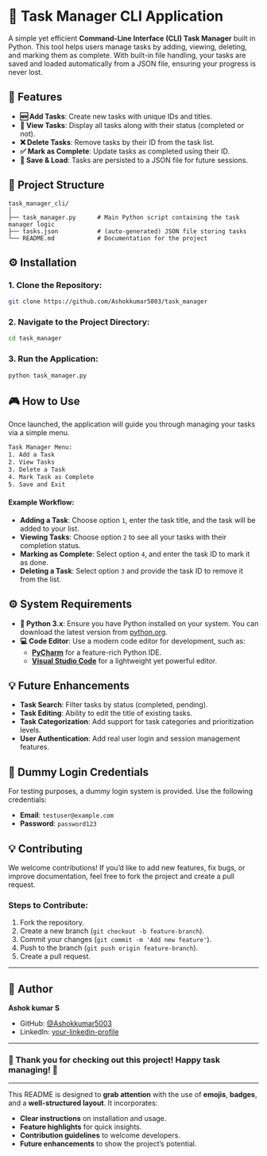 # 📝 Task Manager CLI Application

A simple yet efficient **Command-Line Interface (CLI) Task Manager** built in Python. This tool helps users manage tasks by adding, viewing, deleting, and marking them as complete. With built-in file handling, your tasks are saved and loaded automatically from a JSON file, ensuring your progress is never lost.

## 🚀 Features
- **🆕 Add Tasks**: Create new tasks with unique IDs and titles.
- **👀 View Tasks**: Display all tasks along with their status (completed or not).
- **❌ Delete Tasks**: Remove tasks by their ID from the task list.
- **✅ Mark as Complete**: Update tasks as completed using their ID.
- **💾 Save & Load**: Tasks are persisted to a JSON file for future sessions.

## 📂 Project Structure
```
task_manager_cli/
│
├── task_manager.py      # Main Python script containing the task manager logic
├── tasks.json           # (auto-generated) JSON file storing tasks
└── README.md            # Documentation for the project
```

## ⚙️ Installation

### 1. Clone the Repository:
```bash
git clone https://github.com/Ashokkumar5003/task_manager
```

### 2. Navigate to the Project Directory:
```bash
cd task_manager
```

### 3. Run the Application:
```bash
python task_manager.py
```

## 🎮 How to Use
Once launched, the application will guide you through managing your tasks via a simple menu.

```bash
Task Manager Menu:
1. Add a Task
2. View Tasks
3. Delete a Task
4. Mark Task as Complete
5. Save and Exit
```

#### Example Workflow:
- **Adding a Task**: Choose option `1`, enter the task title, and the task will be added to your list.
- **Viewing Tasks**: Choose option `2` to see all your tasks with their completion status.
- **Marking as Complete**: Select option `4`, and enter the task ID to mark it as done.
- **Deleting a Task**: Select option `3` and provide the task ID to remove it from the list.

## ⚙️ System Requirements

- **🐍 Python 3.x**: Ensure you have Python installed on your system. You can download the latest version from [python.org](https://www.python.org/downloads/).
- **💻 Code Editor**: Use a modern code editor for development, such as:
  - [**PyCharm**](https://www.jetbrains.com/pycharm/) for a feature-rich Python IDE.
  - [**Visual Studio Code**](https://code.visualstudio.com/) for a lightweight yet powerful editor.
  

## 💡 Future Enhancements
- **Task Search**: Filter tasks by status (completed, pending).
- **Task Editing**: Ability to edit the title of existing tasks.
- **Task Categorization**: Add support for task categories and prioritization levels.
- **User Authentication**: Add real user login and session management features.

## 👤 Dummy Login Credentials
For testing purposes, a dummy login system is provided. Use the following credentials:

- **Email**: `testuser@example.com`
- **Password**: `password123`

## 💡 Contributing

We welcome contributions! If you’d like to add new features, fix bugs, or improve documentation, feel free to fork the project and create a pull request.

### Steps to Contribute:
1. Fork the repository.
2. Create a new branch (`git checkout -b feature-branch`).
3. Commit your changes (`git commit -m 'Add new feature'`).
4. Push to the branch (`git push origin feature-branch`).
5. Create a pull request.

---

## 👤 Author

**Ashok kumar S**  
- GitHub: [@Ashokkumar5003](https://github.com/Ashokkumar5003)
- LinkedIn: [your-linkedin-profile](https://www.linkedin.com/in/ashokit1012/)

---

### 🎉 Thank you for checking out this project! Happy task managing! 🎉

---

This README is designed to **grab attention** with the use of **emojis**, **badges**, and a **well-structured layout**. It incorporates:
- **Clear instructions** on installation and usage.
- **Feature highlights** for quick insights.
- **Contribution guidelines** to welcome developers.
- **Future enhancements** to show the project’s potential.



